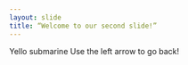 ```yaml
---
layout: slide
title: “Welcome to our second slide!”
---
```

Yello submarine
Use the left arrow to go back!
